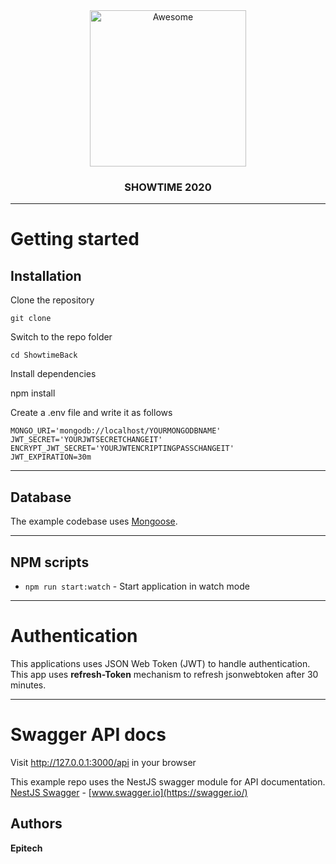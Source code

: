 <div align="center">
  <img width="250" src="https://camo.githubusercontent.com/18fe3feea5e3593c593e12e552494a3995eceacf/687474703a2f2f6b616d696c6d79736c69776965632e636f6d2f7075626c69632f6e6573742d6c6f676f2e706e672331" alt="Awesome">
  <br>
  <h3>SHOWTIME 2020</h3>
  <hr>
</div>

# Getting started

## Installation

Clone the repository

    git clone

Switch to the repo folder

    cd ShowtimeBack

Install dependencies

npm install

Create a .env file and write it as follows

    MONGO_URI='mongodb://localhost/YOURMONGODBNAME'
    JWT_SECRET='YOURJWTSECRETCHANGEIT'
    ENCRYPT_JWT_SECRET='YOURJWTENCRIPTINGPASSCHANGEIT'
    JWT_EXPIRATION=30m

---

## Database

The example codebase uses [Mongoose](https://mongoosejs.com/).

---

## NPM scripts

- `npm run start:watch` - Start application in watch mode

---

# Authentication

This applications uses JSON Web Token (JWT) to handle authentication.
This app uses <strong>refresh-Token</strong> mechanism to refresh jsonwebtoken after 30 minutes.

---

# Swagger API docs

Visit http://127.0.0.1:3000/api in your browser

This example repo uses the NestJS swagger module for API documentation. [NestJS Swagger](https://github.com/nestjs/swagger) - [www.swagger.io](https://swagger.io/)

## Authors

**Epitech**
